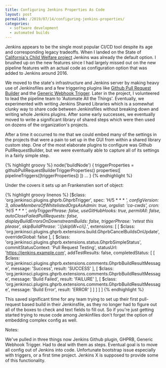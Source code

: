 ```yaml
---
title: Configuring Jenkins Properties As Code
layout: post
permalink: /2019/07/14/configuring-jenkins-properties/
categories:
  - software development
  - automated builds
---
```


Jenkins appears to be the single most popular CI/CD tool despite its age and corresponding legacy tradeoffs.
When I landed on the State of [California's Child Welfare project](https://cwds.ca.gov) Jenkins was already the default option.
I brushed up on the new features since I had largely missed out on the new pipeline features with an actual
code as configuration option that was added to Jenkins around 2016.

We moved to the state's infrastructure and Jenkins server by making heavy use of Jenkinsfiles and a few triggering
plugins like [Github Pull Request Builder](https://wiki.jenkins.io/display/JENKINS/GitHub+pull+request+builder+plugin)
and the [Generic Webhook Trigger](https://wiki.jenkins.io/display/JENKINS/Generic+Webhook+Trigger+Plugin).  Later in the project, I volunteered to lead the
pipeline team to 'Automate All the Things'. Eventually, we experimented with writing Jenkins Shared Libraries which is a
somewhat clunky way to share code between Jenkinsfiles without breaking down and writing whole Jenkins plugins.
After some early successes, we eventually moved to write a significant library of shared steps which were then used
on dozens of the organization's projects.

After a time it occurred to me that we could embed many of the settings in the projects that were a pain to set up in the GUI from
within a shared library custom step.  One of the most elaborate plugins to configure was Github PullRequestBuilder, but we were
eventually able to capture all of its settings in a fairly simple step.

{% highlight groovy %}
node('buildNode') {
  triggerProperties = githubPullRequestBuilderTriggerProperties()
  properties([
    pipelineTriggers([triggerProperties])
  ])
  ...
}
{% endhighlight %}

Under the covers it sets up an Frankenstien sort of object:

{% highlight groovy linenos %}
[$class: 'org.jenkinsci.plugins.ghprb.GhprbTrigger',
  spec: 'H/5 * * * *',
  configVersion: 3,
  allowMembersOfWhitelistedOrgsAsAdmin: true,
  orgslist: 'ca-cwds',
  cron: 'H/5 * * * *',
  onlyTriggerPhrase: false,
  useGitHubHooks: true,
  permitAll: false,
  autoCloseFailedPullRequests: false,
  displayBuildErrorsOnDownstreamBuilds: false,
  triggerPhrase: 'retest this please',
  skipBuildPhrase: '.*\\[skip\\W+ci\\].*',
  extensions: [
                [
                    $class: 'org.jenkinsci.plugins.ghprb.extensions.build.GhprbCancelBuildsOnUpdate',
                    overrideGlobal: false
                ],
                [
                    $class: 'org.jenkinsci.plugins.ghprb.extensions.status.GhprbSimpleStatus',
                    commitStatusContext: 'Pull Request Testing',
                    statusUrl: 'https://jenkins.example.com',
                    addTestResults: false,
                    completedStatus: [
                      [
                        $class: 'org.jenkinsci.plugins.ghprb.extensions.comments.GhprbBuildResultMessage',
                        message: 'Success',
                        result: 'SUCCESS'
                      ],
                      [
                        $class: 'org.jenkinsci.plugins.ghprb.extensions.comments.GhprbBuildResultMessage',
                        message: 'Build Failed',
                        result: 'FAILURE'
                      ],
                      [
                        $class: 'org.jenkinsci.plugins.ghprb.extensions.comments.GhprbBuildResultMessage',
                        message: 'Build Error',
                        result: 'ERROR'
                      ]
                    ]
                  ]
              ]
    ]
{% endhighlight %}

This saved significant time for any team trying to set up their first pull-request based build in their Jenkinsfile, as
they no longer had to figure out all of the boxes to check and text fields to fill out.  So if you're just getting started
trying to reuse code among Jenkinfiles don't forget the option of embedding complex config as well.


Notes:

We've pulled in three things now Jenkins Github plugin, GHPRB, Generic Webhook Trigger.
Had to deal with them as steps.
Eventual goal is to move all config out of Jenkins into code.
Unfortunate bootstrap issue especially with triggers, or a first time project.
Jenkins X is supposed to provide some of this functionality.
